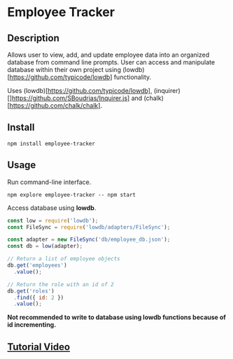 # Employee Tracker
## **Description**

Allows user to view, add, and update employee data into an organized database from command line prompts. User can access and manipulate database within their own project using (lowdb)[https://github.com/typicode/lowdb] functionality.

Uses (lowdb)[https://github.com/typicode/lowdb], (inquirer)[]https://github.com/SBoudrias/Inquirer.js] and (chalk)[https://github.com/chalk/chalk].
## **Install**

```shell
npm install employee-tracker
```
## **Usage**

Run command-line interface.
```shell
npm explore employee-tracker -- npm start
```

Access database using **lowdb**.
```js
const low = require('lowdb');
const FileSync = require('lowdb/adapters/FileSync');

const adapter = new FileSync('db/employee_db.json');
const db = low(adapter);
```
```js
// Return a list of employee objects
db.get('employees')
  .value();
```
```js
// Return the role with an id of 2
db.get('roles')
  .find({ id: 2 })
  .value();
```
**Not recommended to write to database using lowdb functions because of id incrementing.**

## **[Tutorial Video](https://youtu.be/)**
